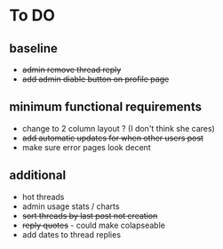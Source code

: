 # To DO
## baseline
- ~~admin remove thread reply~~
- ~~add admin diable button on profile page~~

## minimum functional requirements
- change to 2 column layout ? (I don't think she cares)
- ~~add automatic updates for when other users post~~
- make sure error pages look decent

## additional
- hot threads
- admin usage stats / charts
- ~~sort threads by last post not creation~~
- ~~reply quotes~~ - could make colapseable
- add dates to thread replies
